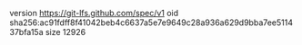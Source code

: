 version https://git-lfs.github.com/spec/v1
oid sha256:ac91fdff8f41042beb4c6637a5e7e9649c28a936a629d9bba7ee511437bfa15a
size 12926
